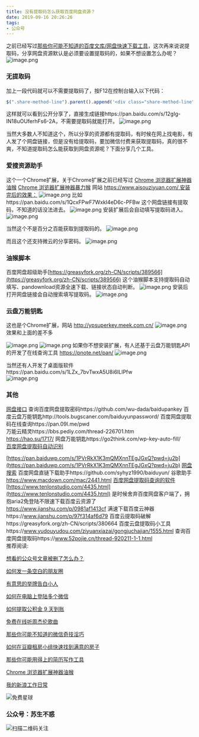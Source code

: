 ```yaml
---
title: 没有提取码怎么获取百度网盘资源？
date: 2019-09-16 20:26:26
tags:
- 公众号
---
```

之前已经写过[那些你可能不知道的百度文库/网盘快速下载工具](https://mp.weixin.qq.com/s/H8VPSGt62-tblpgWkleQoQ)，这次再来说说提取码，分享网盘资源默认是必须要设置提取码的，如果不想设置怎么办呢？
![image.png](https://upload-images.jianshu.io/upload_images/17817191-a0193a8efb794094.png?imageMogr2/auto-orient/strip%7CimageView2/2/w/1240)
### 无提取码
加上一段代码就可以不需要提取码了，按F12在控制台输入以下代码：
```js
$(".share-method-line").parent().append('<div class="share-method-line"><input type="radio" id="share-method-public" name="share-method" value="public" checked=""><span class="icon radio-icon icon-radio-non"></span><label for="share-method-public"><b>公开分享</b><span>任何人访问链接即可查看，下载！</span>  来自<a href="http://mp.weixin.qq.com/mp/homepage?__biz=MzIyMjg2ODExMA==&hid=1&sn=e7478e21fb95dd2d2b39b7d00c344da8&scene=18#wechat_redirect">苏生不惑</a></label></div>')

```
这样就可以看到公开分享了，直接生成链接https://pan.baidu.com/s/12gIg-IN18uOUferhFs6-2A，不需要提取码就能打开。
![image.png](https://upload-images.jianshu.io/upload_images/17817191-b8b54b163531a38c.png?imageMogr2/auto-orient/strip%7CimageView2/2/w/1240)

当然大多数人不知道这个，所以分享的资源都有提取码，有时候在网上找电影，有人发了个网盘链接，但是没有给提取码，要加微信付费来获取提取码，真的很不爽，不知道提取码怎么能获取到网盘资源呢？下面分享几个工具。

### 爱搜资源助手
这个一个Chrome扩展，关于Chrome扩展之前已经写过
[Chrome 浏览器扩展神器油猴](https://mp.weixin.qq.com/s/adJFh_9LH0N-vvvYaiQqXg)
[Chrome 浏览器扩展神器暴力猴](https://mp.weixin.qq.com/s/iluJYFYgT8bpMhrsxf0b5A)
网站 https://www.aisouziyuan.com/,安装完后的效果：
![image.png](https://upload-images.jianshu.io/upload_images/17817191-3ed7b4d1fe473648.png?imageMogr2/auto-orient/strip%7CimageView2/2/w/1240)
比如https://pan.baidu.com/s/1QcxFPwF7WxkI4eD6c-PFBw 这个网盘链接有提取码，不知道的话没法进去。
![image.png](https://upload-images.jianshu.io/upload_images/17817191-d1045389be084ef0.png?imageMogr2/auto-orient/strip%7CimageView2/2/w/1240)
安装扩展后会自动填写提取码进入。
![image.png](https://upload-images.jianshu.io/upload_images/17817191-4f7d575a3368e522.png?imageMogr2/auto-orient/strip%7CimageView2/2/w/1240)




当然这个不是百分之百能获取到提取码的。
![image.png](https://upload-images.jianshu.io/upload_images/17817191-cb37dd941163acd7.png?imageMogr2/auto-orient/strip%7CimageView2/2/w/1240)

而且这个还支持微云的分享密码。
![image.png](https://upload-images.jianshu.io/upload_images/17817191-3176b7220da96e02.png?imageMogr2/auto-orient/strip%7CimageView2/2/w/1240)

### 油猴脚本
百度网盘超级助手[https://greasyfork.org/zh-CN/scripts/389566](https://greasyfork.org/zh-CN/scripts/389566)
这个油猴脚本支持提取码自动填写、pandownload资源全速下载、链接状态自动判断。
![image.png](https://upload-images.jianshu.io/upload_images/17817191-818be45ff5f1c8ea.png?imageMogr2/auto-orient/strip%7CimageView2/2/w/1240)
安装后打开网盘链接会自动搜索填写提取码。
![image.png](https://upload-images.jianshu.io/upload_images/17817191-cb13a44243a6b3e2.png?imageMogr2/auto-orient/strip%7CimageView2/2/w/1240)


### 云盘万能钥匙   
这也是个Chrome扩展，网站 http://ypsuperkey.meek.com.cn/ 
![image.png](https://upload-images.jianshu.io/upload_images/17817191-f25b6f850900d671.png?imageMogr2/auto-orient/strip%7CimageView2/2/w/1240)
效果和上面的差不多

![image.png](https://upload-images.jianshu.io/upload_images/17817191-97002b996a94b0e4.png?imageMogr2/auto-orient/strip%7CimageView2/2/w/1240)
![image.png](https://upload-images.jianshu.io/upload_images/17817191-0f790bcec444a0e2.png?imageMogr2/auto-orient/strip%7CimageView2/2/w/1240)
如果你不想安装扩展，有人还基于云盘万能钥匙API的开发了在线查询工具 https://pnote.net/pan/ 
 ![image.png](https://upload-images.jianshu.io/upload_images/17817191-43a21d00ce7d0d31.png?imageMogr2/auto-orient/strip%7CimageView2/2/w/1240)

 当然还有人开发了桌面版软件https://pan.baidu.com/s/1LZx_7bvTwxA5U8i6ILlPfw  
![image.png](https://upload-images.jianshu.io/upload_images/17817191-1e099ecff529c6ba.png?imageMogr2/auto-orient/strip%7CimageView2/2/w/1240)



 ### 其他
[网盘接口](https://node.pnote.net/public/pan?url=https://pan.baidu.com/s/1xLIwfqZsbV3jWP07neU4HA)
查询百度网盘提取密码https://github.com/wu-dada/baidupankey
百度云盘万能钥匙http://tools.bugscaner.com/baiduyunpassword/
百度网盘提取码在线查询https://pan.09l.me/pwd  
万能云精灵https://bbs.pediy.com/thread-226701.htm  
https://hao.su/1717/
网盘万能钥匙https://go2think.com/wp-key-auto-fill/   
 [百度网盘提取码自动识别](http://www.xia1ge.com/bdtqmsb.html)

[https://pan.baiduwp.com/s/1PVrRkX1K3mQMXnnTEgJGxQ?pwd=ju2b](https://pan.baiduwp.com/s/1PVrRkX1K3mQMXnnTEgJGxQ?pwd=ju2b)
[网盘搜索](https://www.xiaokesoso.com/s/search?q=%E5%B2%81%E6%9C%88%E7%A5%9E%E5%81%B7&currentPage=1)
百度网盘直链下载助手https://github.com/syhyz1990/baiduyun/
谷歌助手 https://www.macdown.com/mac/2441.html 
[百度网盘提取码查询的软件](https://bbs.leyuz.net/t/100918)
[https://www.tenlonstudio.com/4435.html](https://www.tenlonstudio.com/4435.html)
是时候舍弃百度网盘客户端了，拥抱aria2免登陆不限速下载百度云资源了 https://www.jianshu.com/p/0981af1413cf
满速下载百度云神器https://www.jianshu.com/p/97f314af6d79
百度云提取码破解https://greasyfork.org/zh-CN/scripts/380664 
百度云盘提取码小工具https://www.yudouyudou.com/ziyuanxiazai/gongjuchajian/1555.html
 查询百度网盘提取码https://www.52pojie.cn/thread-920211-1-1.html   
推荐阅读:

[想看的公众号文章被删了怎么办？](https://mp.weixin.qq.com/s/l2bQJk1qjb6IzroODBpoOg)

[如何发一条空白的朋友圈](https://mp.weixin.qq.com/s/Xz1m-mqtCcBF_4hmGCpkUQ)

[有意思的举牌告白小人](https://mp.weixin.qq.com/s/hbzmqep2JMICL6WogE9TCQ)

[如何在电脑上登陆多个微信](https://mp.weixin.qq.com/s/_3AeNahwbs8c3UJ0is1t4A)

[如何提取公积金 9 天到账](https://mp.weixin.qq.com/s/qyFvOgHf1mXwPKO0tQwUyg)

[免费在线听周杰伦歌曲](https://mp.weixin.qq.com/s/1omFkK5PPyeJEzUTagj9qg)

[那些你可能不知道的微信奇技淫巧](https://mp.weixin.qq.com/s/eGDO0Y8el_dsEyriCoAgog)

[如何在豆瓣租房小组快速找到满意的房子](https://mp.weixin.qq.com/s/k5lBwiDzGgSU3fh2v2Rw9A)

[那些你可能用得上的简历写作工具](https://mp.weixin.qq.com/s/sng3uK9Nge1OD2gc5DDuZg)

[Chrome 浏览器扩展神器油猴](https://mp.weixin.qq.com/s/adJFh_9LH0N-vvvYaiQqXg)

[我的新浪工作日常](https://mp.weixin.qq.com/s/mI5kubVY2t5jwJ9ub7A1iA)

![免费星球](https://upload-images.jianshu.io/upload_images/17817191-393b26173c148690.png?imageMogr2/auto-orient/strip%7CimageView2/2/w/1240)
### 公众号：苏生不惑
 ![扫描二维码关注](https://upload-images.jianshu.io/upload_images/17817191-6e0079f95d4c0338.jpg?imageMogr2/auto-orient/strip%7CimageView2/2/w/1240)

